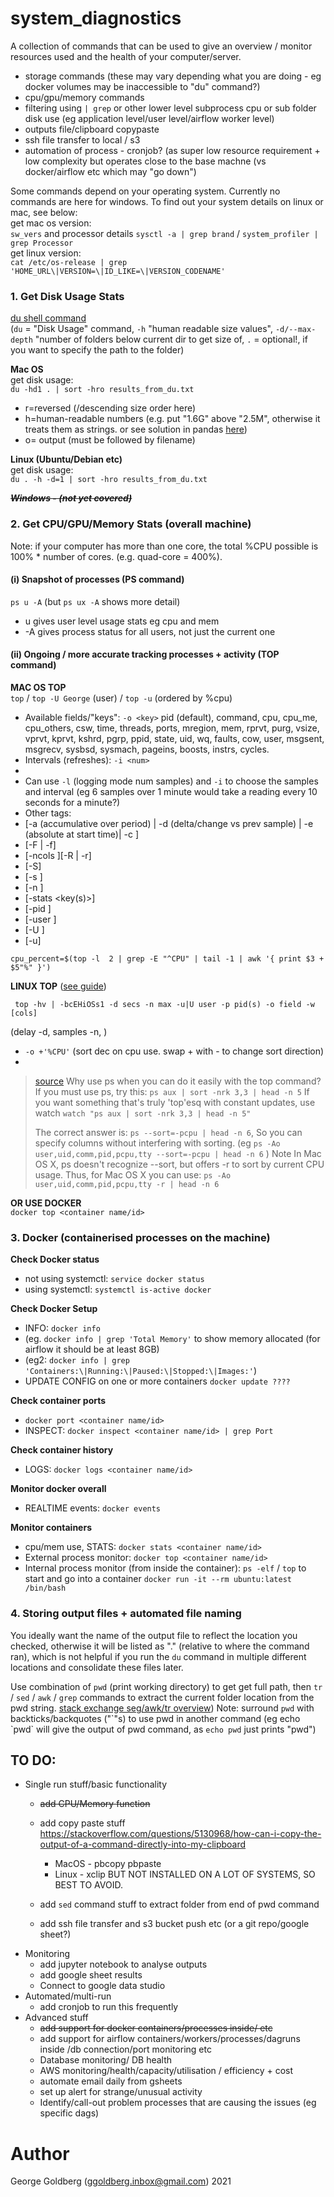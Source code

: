 # system_diagnostics
A collection of commands that can be used to give an overview / monitor resources used and the health of your computer/server.

- storage commands (these may vary depending what you are doing - eg docker volumes may be inaccessible to "du" command?)
- cpu/gpu/memory commands  
- filtering using `| grep` or other lower level subprocess cpu or sub folder disk use (eg application level/user level/airflow worker level) 
- outputs file/clipboard copypaste
- ssh file transfer to local / s3
- automation of process - cronjob? (as super low resource requirement + low complexity but operates close to the base machne (vs docker/airflow etc which may "go down")  

Some commands depend on your operating system. Currently no commands are here for windows. To find out your system details on linux or mac, see below:  
get mac os version:  
`sw_vers` and processor details `sysctl -a | grep brand` / `system_profiler | grep Processor`  
get linux version:  
`cat /etc/os-release | grep 'HOME_URL\|VERSION=\|ID_LIKE=\|VERSION_CODENAME'`  

### 1. Get Disk Usage Stats
[du shell command](https://explainshell.com/explain?cmd=du+-m+--max-depth%3D1+--exclude+media+%7C+sort+-n)  
(`du` = "Disk Usage" command, `-h` "human readable size values", `-d/--max-depth` "number of folders below current dir to get size of, `.` = optional!, if you want to specify the path to the folder)

**Mac OS**  
get disk usage:  
`du -hd1 . | sort -hro results_from_du.txt`  
- r=reversed (/descending size order here)
- h=human-readable numbers (e.g. put "1.6G" above "2.5M", otherwise it treats them as strings. or see solution in pandas [here](https://stackoverflow.com/questions/39684548/convert-the-string-2-90k-to-2900-or-5-2m-to-5200000-in-pandas-dataframe))
- o= output (must be followed by filename)  

**Linux (Ubuntu/Debian etc)**  
get disk usage:  
`du . -h -d=1 | sort -hro results_from_du.txt`  

**_~~Windows - (not yet covered)~~_**

### 2. Get CPU/GPU/Memory Stats (overall machine)
Note: if your computer has more than one core, the total %CPU possible is 100% * number of cores. (e.g. quad-core = 400%).  

#### (i) Snapshot of processes (PS command)
`ps u -A`  (but `ps ux -A` shows more detail)  
- u gives user level usage stats eg cpu and mem 
- -A gives process status for all users, not just the current one

#### (ii) Ongoing / more accurate tracking processes + activity (TOP command)
**MAC OS TOP**  
`top` / `top -U George` (user) / `top -u` (ordered by %cpu)  
- Available fields/"keys": `-o <key>` pid (default), command, cpu, cpu_me, cpu_others, csw, time, threads, ports, mregion, mem, rprvt, purg, vsize, vprvt, kprvt, kshrd, pgrp, ppid, state, uid, wq, faults, cow, user, msgsent, msgrecv, sysbsd, sysmach, pageins, boosts, instrs, cycles.
- Intervals (refreshes): `-i <num>`
- 
- Can use `-l` (logging mode num samples) and `-i` to choose the samples and interval (eg 6 samples over 1 minute would take a reading every 10 seconds for a minute?)
- Other tags: 
 - [-a (accumulative over period) | -d (delta/change vs prev sample) | -e (absolute at start time)| -c <mode>] 
 - [-F | -f] 
 - [-ncols <columns>][-R | -r]
 - [-S]
 - [-s <delay>]
 - [-n <nprocs>]
 - [-stats <key(s)>]
 - [-pid <processid>]
 - [-user <username>]
 - [-U <username>]
 - [-u]  
 
 ```cpu_percent=$(top -l  2 | grep -E "^CPU" | tail -1 | awk '{ print $3 + $5"%" }')```
 
 **LINUX TOP** ([see guide](https://manpages.ubuntu.com/manpages/xenial/man1/top.1.html))  
 ```
  top -hv | -bcEHiOSs1 -d secs -n max -u|U user -p pid(s) -o field -w [cols]
 ```  
(delay -d, samples -n, )
- `-o +'%CPU'` (sort dec on cpu use. swap + with - to change sort direction)
- 
 
> [source](https://unix.stackexchange.com/questions/13968/show-top-five-cpu-consuming-processes-with-ps)  Why use ps when you can do it easily with the top command?
> If you must use ps, try this:
> `ps aux | sort -nrk 3,3 | head -n 5`
> If you want something that's truly 'top'esq with constant updates, use watch
> `watch "ps aux | sort -nrk 3,3 | head -n 5"`
>
>The correct answer is: `ps --sort=-pcpu | head -n 6`, So you can specify columns without interfering with sorting.
>(eg `ps -Ao user,uid,comm,pid,pcpu,tty --sort=-pcpu | head -n 6` )
> Note In Mac OS X, ps doesn't recognize --sort, but offers -r to sort by current CPU usage. Thus, for Mac OS X you can use: `ps -Ao user,uid,comm,pid,pcpu,tty -r | head -n 6`  
 
**OR USE DOCKER**  
`docker top <container name/id>`  

### 3. Docker  (containerised processes on the machine)
**Check Docker status**  
- not using systemctl: `service docker status`  
- using systemctl: `systemctl is-active docker`  
 
**Check Docker Setup**  
- INFO: `docker info`  
 - (eg. `docker info | grep 'Total Memory'` to show memory allocated (for airflow it should be at least 8GB)  
 - (eg2: `docker info | grep 'Containers:\|Running:\|Paused:\|Stopped:\|Images:'`)  
- UPDATE CONFIG on one or more containers `docker update ????`   
 
**Check container ports**  
- `docker port <container name/id>`  
- INSPECT: `docker inspect <container name/id> | grep Port`  
 
**Check container history**  
- LOGS: `docker logs <container name/id>`  
 
**Monitor docker overall**  
- REALTIME events: `docker events`  
 
**Monitor containers**
- cpu/mem use, STATS: `docker stats <container name/id>`  
- External process monitor: `docker top <container name/id>`  
- Internal process monitor (from inside the container): `ps -elf`  / `top`
to start and go into a container `docker run -it --rm ubuntu:latest /bin/bash`  

### 4. Storing output files + automated file naming
You ideally want the name of the output file to reflect the location you checked, otherwise it will be listed as "." (relative to where the command ran), which is not helpful if you run the `du` command in multiple different locations and consolidate these files later.  

Use combination of `pwd` (print working directory) to get get full path, then `tr` / `sed` / `awk` / `grep` commands to extract the current folder location from the pwd string. [stack exchange seg/awk/tr overview](https://unix.stackexchange.com/questions/427940/main-difference-between-tr-translate-to-sed-and-awk)) Note: surround `pwd` with backticks/backquotes ("\`"s) to use pwd in another command (eg echo \`pwd\` will give the output of pwd command, as `echo pwd` just prints "pwd")
 
## TO DO:
- Single run stuff/basic functionality
  - ~~add CPU/Memory function~~
  - add copy paste stuff https://stackoverflow.com/questions/5130968/how-can-i-copy-the-output-of-a-command-directly-into-my-clipboard
    - MacOS - pbcopy pbpaste
    - Linux - xclip BUT NOT INSTALLED ON A LOT OF SYSTEMS, SO BEST TO AVOID.
  - add `sed` command stuff to extract folder from end of pwd command

  - add ssh file transfer and s3 bucket push etc (or a git repo/google sheet?)
- Monitoring
  - add jupyter notebook to analyse outputs
  - add google sheet results
  - Connect to google data studio
- Automated/multi-run
  - add cronjob to run this frequently
- Advanced stuff
  - ~~add support for docker containers/processes inside/ etc~~
  - add support for airflow containers/workers/processes/dagruns inside /db connection/port monitoring etc
  - Database monitoring/ DB health
  - AWS monitoring/health/capacity/utilisation / efficiency + cost 
  - automate email daily from gsheets
  - set up alert for strange/unusual activity
  - Identify/call-out problem processes that are causing the issues (eg specific dags)
 
# Author
George Goldberg (ggoldberg.inbox@gmail.com) 2021
